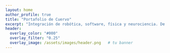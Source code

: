 ```yaml
---
layout: home
author_profile: true
title: "Portafolio de Cuervo"
excerpt: "Integración de robótica, software, física y neurociencia. De la idea al prototipo funcional."
header:
  overlay_color: "#000"
  overlay_filter: "0.25"
  overlay_image: /assets/images/header.png   # tu banner
---
```

